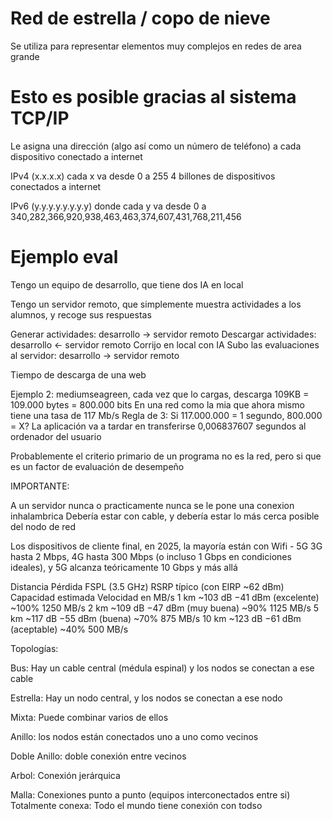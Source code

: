 # Red de estrella / copo de nieve

Se utiliza para representar elementos muy complejos en redes de area grande

# Esto es posible gracias al sistema TCP/IP

Le asigna una dirección (algo así como un número de teléfono) a cada dispositivo conectado a internet

IPv4 (x.x.x.x) cada x va desde 0 a 255
4 billones de dispositivos conectados a internet

IPv6 (y.y.y.y.y.y.y.y) donde cada y va desde 0 a 
340,282,366,920,938,463,463,374,607,431,768,211,456

# Ejemplo eval

Tengo un equipo de desarrollo, que tiene dos IA en local

Tengo un servidor remoto, que simplemente muestra actividades a los alumnos, y recoge sus respuestas

Generar actividades: desarrollo -> servidor remoto
Descargar actividades: desarrollo <- servidor remoto
Corrijo en local con IA
Subo las evaluaciones al servidor: desarrollo -> servidor remoto


Tiempo de descarga de una web

Ejemplo 2:
mediumseagreen, cada vez que lo cargas, descarga 109KB = 109.000 bytes = 800.000 bits
En una red como la mia que ahora mismo tiene una tasa de 117 Mb/s 
Regla de 3: Si 117.000.000 = 1 segundo, 800.000 = X?
La aplicación va a tardar en transferirse 0,006837607 segundos al ordenador del usuario

Probablemente el criterio primario de un programa no es la red, pero si que es un factor de evaluación de desempeño


IMPORTANTE:

A un servidor nunca o practicamente nunca se le pone una conexion inhalambrica
Debería estar con cable, y debería estar lo más cerca posible del nodo de red

Los dispositivos de cliente final, en 2025, la mayoría están con Wifi - 5G
3G hasta 2 Mbps, 
4G hasta 300 Mbps (o incluso 1 Gbps en condiciones ideales),
 y 5G alcanza teóricamente 10 Gbps y más allá
 
 
Distancia	Pérdida FSPL (3.5 GHz)	RSRP típico (con EIRP ~62 dBm)	Capacidad estimada	Velocidad en MB/s
1 km	~103 dB	−41 dBm (excelente)	~100%	1250 MB/s
2 km	~109 dB	−47 dBm (muy buena)	~90%	1125 MB/s
5 km	~117 dB	−55 dBm (buena)	~70%	875 MB/s
10 km	~123 dB	−61 dBm (aceptable)	~40%	500 MB/s

Topologías:

Bus: Hay un cable central (médula espinal) y los nodos se conectan a ese cable

Estrella: Hay un nodo central, y los nodos se conectan a ese nodo

Mixta: Puede combinar varios de ellos

Anillo: los nodos están conectados uno a uno como vecinos

Doble Anillo: doble conexión entre vecinos

Arbol:
Conexión jerárquica

Malla:
Conexiones punto a punto (equipos interconectados entre si)
Totalmente conexa: Todo el mundo tiene conexión con todso










